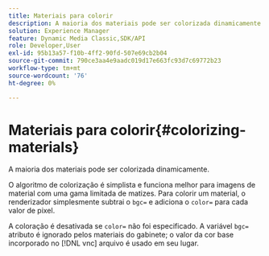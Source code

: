 ```yaml
---
title: Materiais para colorir
description: A maioria dos materiais pode ser colorizada dinamicamente.
solution: Experience Manager
feature: Dynamic Media Classic,SDK/API
role: Developer,User
exl-id: 95b13a57-f10b-4ff2-90fd-507e69cb2b04
source-git-commit: 790ce3aa4e9aadc019d17e663fc93d7c69772b23
workflow-type: tm+mt
source-wordcount: '76'
ht-degree: 0%

---
```


# Materiais para colorir{#colorizing-materials}

A maioria dos materiais pode ser colorizada dinamicamente.

O algoritmo de colorização é simplista e funciona melhor para imagens de material com uma gama limitada de matizes. Para colorir um material, o renderizador simplesmente subtrai o `bgc=` e adiciona o `color=` para cada valor de pixel.

A coloração é desativada se `color=` não foi especificado. A variável `bgc=` atributo é ignorado pelos materiais do gabinete; o valor da cor base incorporado no [!DNL vnc] arquivo é usado em seu lugar.
